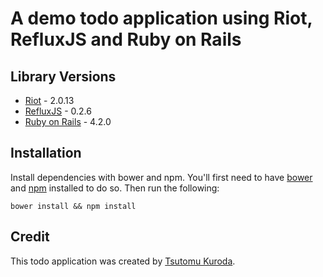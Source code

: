 # A demo todo application using Riot, RefluxJS and Ruby on Rails

## Library Versions

* [Riot](https://github.com/muut/riotjs) - 2.0.13
* [RefluxJS](https://github.com/spoike/refluxjs) - 0.2.6
* [Ruby on Rails](https://github.com/rails/rails) - 4.2.0

## Installation

Install dependencies with bower and npm. You'll first need to have [bower](http://bower.io/) and [npm](npmjs.org) installed to do so. Then run the following:

```
bower install && npm install
```

## Credit

This todo application was created by [Tsutomu Kuroda](https://github.com/kuroda).
